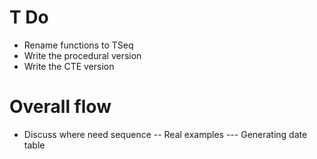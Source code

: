 # T Do

- Rename functions to TSeq
- Write the procedural version
- Write the CTE version

# Overall flow

- Discuss where need sequence
-- Real examples
--- Generating date table
